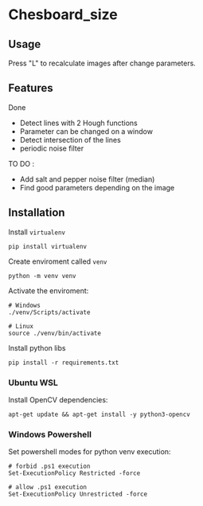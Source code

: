 # Chesboard_size

## Usage 

Press "L" to recalculate images after change parameters.

## Features

Done
- Detect lines with 2 Hough functions 
- Parameter can be changed on a window 
- Detect intersection of the lines 
- periodic noise filter

TO DO : 
- Add salt and pepper noise filter (median)
- Find good parameters depending on the image

## Installation

Install `virtualenv`

    pip install virtualenv

Create enviroment called `venv`

    python -m venv venv

Activate the enviroment:

    # Windows
    ./venv/Scripts/activate

    # Linux
    source ./venv/bin/activate

Install python libs

    pip install -r requirements.txt

### Ubuntu WSL

Install OpenCV dependencies:

    apt-get update && apt-get install -y python3-opencv

### Windows Powershell

Set powershell modes for python venv execution:     
    
    # forbid .ps1 execution 
    Set-ExecutionPolicy Restricted -force 
    
    # allow .ps1 execution 
    Set-ExecutionPolicy Unrestricted -force 

